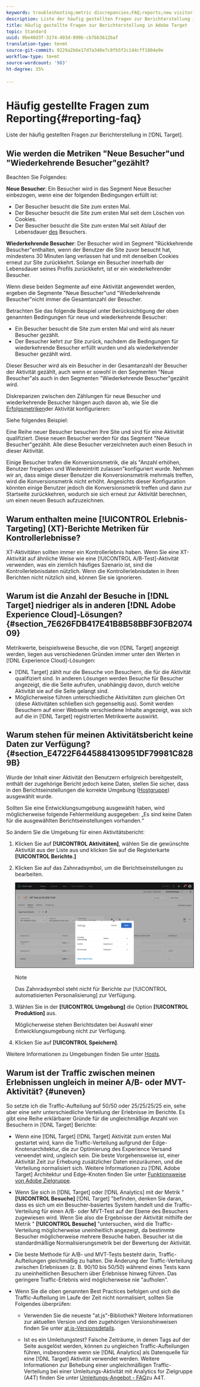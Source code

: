 ```yaml
---
keywords: troubleshooting;metric discrepancies;FAQ;reports;new visitor;new visitors;returning visitor;returning visitors;return visit;new visit
description: Liste der häufig gestellten Fragen zur Berichterstellung in Adobe Target
title: Häufig gestellte Fragen zur Berichterstellung in Adobe Target
topic: Standard
uuid: 0be40d3f-3274-493d-899b-cb7bb3612baf
translation-type: tm+mt
source-git-commit: 9229a2b6e17d7a340e7c8fb5f2c144cff1804e9e
workflow-type: tm+mt
source-wordcount: '983'
ht-degree: 35%

---
```



# Häufig gestellte Fragen zum Reporting{#reporting-faq}

Liste der häufig gestellten Fragen zur Berichterstellung in [!DNL Target].

## Wie werden die Metriken &quot;Neue Besucher&quot;und &quot;Wiederkehrende Besucher&quot;gezählt?

Beachten Sie Folgendes:

**Neue Besucher**: Ein Besucher wird in das Segment Neue Besucher einbezogen, wenn eine der folgenden Bedingungen erfüllt ist:

* Der Besucher besucht die Site zum ersten Mal.
* Der Besucher besucht die Site zum ersten Mal seit dem Löschen von Cookies.
* Der Besucher besucht die Site zum ersten Mal seit Ablauf der Lebensdauer [des](/help/c-target/c-visitor-profile/visitor-profile-lifetime.md) Besuchers.

**Wiederkehrende Besucher**: Der Besucher wird im Segment &quot;Rückkehrende Besucher&quot;enthalten, wenn der Benutzer die Site zuvor besucht hat, mindestens 30 Minuten lang verlassen hat und mit denselben Cookies erneut zur Site zurückkehrt. Solange ein Besucher innerhalb der Lebensdauer seines Profils zurückkehrt, ist er ein wiederkehrender Besucher.

Wenn diese beiden Segmente auf eine Aktivität angewendet werden, ergeben die Segmente &quot;Neue Besucher&quot;und &quot;Wiederkehrende Besucher&quot;nicht immer die Gesamtanzahl der Besucher.

Betrachten Sie das folgende Beispiel unter Berücksichtigung der oben genannten Bedingungen für neue und wiederkehrende Besucher:

* Ein Besucher besucht die Site zum ersten Mal und wird als neuer Besucher gezählt.
* Der Besucher kehrt zur Site zurück, nachdem die Bedingungen für wiederkehrende Besucher erfüllt wurden und als wiederkehrender Besucher gezählt wird.

Dieser Besucher wird als ein Besucher in der Gesamtanzahl der Besucher der Aktivität gezählt, auch wenn er sowohl in den Segmenten &quot;Neue Besucher&quot;als auch in den Segmenten &quot;Wiederkehrende Besucher&quot;gezählt wird.

Diskrepanzen zwischen den Zählungen für neue Besucher und wiederkehrende Besucher hängen auch davon ab, wie Sie die [Erfolgsmetriken](/help/c-activities/r-success-metrics/success-metrics.md)der Aktivität konfigurieren:

Siehe folgendes Beispiel:

Eine Reihe neuer Besucher besuchen Ihre Site und sind für eine Aktivität qualifiziert. Diese neuen Besucher werden für das Segment &quot;Neue Besucher&quot;gezählt. Alle diese Besucher verzeichneten auch einen Besuch in dieser Aktivität.

Einige Besucher trafen die Konversionsmetrik, die als &quot;Anzahl erhöhen, Benutzer freigeben und Wiedereintritt zulassen&quot;konfiguriert wurde. Nehmen wir an, dass einige dieser Benutzer die Konversionsmetrik mehrmals treffen, wird die Konversionsmetrik nicht erhöht. Angesichts dieser Konfiguration könnten einige Benutzer jedoch die Konversionsmetrik treffen und dann zur Startseite zurückkehren, wodurch sie sich erneut zur Aktivität berechnen, um einen neuen Besuch aufzuzeichnen.

## Warum enthalten meine [!UICONTROL Erlebnis-Targeting] (XT)-Berichte Metriken für Kontrollerlebnisse?

XT-Aktivitäten sollten immer ein Kontrollerlebnis haben. Wenn Sie eine XT-Aktivität auf ähnliche Weise wie eine [!UICONTROL A/B-Test]-Aktivität verwenden, was ein ziemlich häufiges Szenario ist, sind die Kontrollerlebnisdaten nützlich. Wenn die Kontrollerlebnisdaten in Ihren Berichten nicht nützlich sind, können Sie sie ignorieren.

## Warum ist die Anzahl der Besuche in [!DNL Target] niedriger als in anderen [!DNL Adobe Experience Cloud]-Lösungen? {#section_7E626FDB417E41B8B58BBF30FB207409}

Metrikwerte, beispielsweise Besuche, die von [!DNL Target] angezeigt werden, liegen aus verschiedenen Gründen immer unter den Werten in [!DNL Experience Cloud]-Lösungen:

* [!DNL Target] zählt nur die Besuche von Besuchern, die für die Aktivität qualifiziert sind. In anderen Lösungen werden Besuche für Besucher angezeigt, die die Seite aufrufen, unabhängig davon, durch welche Aktivität sie auf die Seite gelangt sind.
* Möglicherweise führen unterschiedliche Aktivitäten zum gleichen Ort (diese Aktivitäten schließen sich gegenseitig aus). Somit werden Besuchern auf einer Webseite verschiedene Inhalte angezeigt, was sich auf die in [!DNL Target] registrierten Metrikwerte auswirkt.

## Warum stehen für meinen Aktivitätsbericht keine Daten zur Verfügung? {#section_E4722F6445884130951DF79981C8289B}

Wurde der Inhalt einer Aktivität den Benutzern erfolgreich bereitgestellt, enthält der zugehörige Bericht jedoch keine Daten, stellen Sie sicher, dass in den Berichtseinstellungen die korrekte Umgebung ([Hostgruppe](/help/administrating-target/hosts.md)) ausgewählt wurde.

Sollten Sie eine Entwicklungsumgebung ausgewählt haben, wird möglicherweise folgende Fehlermeldung ausgegeben: „Es sind keine Daten für die ausgewählten Berichtseinstellungen vorhanden.“

So ändern Sie die Umgebung für einen Aktivitätsbericht:

1. Klicken Sie auf **[!UICONTROL Aktivitäten]**, wählen Sie die gewünschte Aktivität aus der Liste aus und klicken Sie auf die Registerkarte **[!UICONTROL Berichte.]**
1. Klicken Sie auf das Zahnradsymbol, um die Berichtseinstellungen zu bearbeiten.

   ![Dialogfeld für A/B-Einstellungen](/help/c-reports/c-report-settings/assets/ab_settings_dialog.png)

   >[!NOTE]
   >
   >Das Zahnradsymbol steht nicht für Berichte zur [!UICONTROL automatisierten Personalisierung] zur Verfügung.

1. Wählen Sie in der **[!UICONTROL Umgebung]** die Option **[!UICONTROL Produktion]** aus.

   Möglicherweise stehen Berichtsdaten bei Auswahl einer Entwicklungsumgebung nicht zur Verfügung.

1. Klicken Sie auf **[!UICONTROL Speichern]**.

Weitere Informationen zu Umgebungen finden Sie unter [Hosts](../administrating-target/hosts.md#concept_516BB01EBFBD4449AB03940D31AEB66E).

## Warum ist der Traffic zwischen meinen Erlebnissen ungleich in meiner A/B- oder MVT-Aktivität? {#uneven}

So setzte ich die Traffic-Aufteilung auf 50/50 oder 25/25/25/25 ein, sehe aber eine sehr unterschiedliche Verteilung der Erlebnisse im Berichte. Es gibt eine Reihe erklärbarer Gründe für die ungleichmäßige Anzahl von Besuchern in [!DNL Target] Berichte:

* Wenn eine [!DNL Target] [!DNL Target] Aktivität zum ersten Mal gestartet wird, kann die Traffic-Verteilung aufgrund der Edge-Knotenarchitektur, die zur Optimierung des Experience Versand verwendet wird, ungleich sein. Die beste Vorgehensweise ist, einer Aktivität Zeit zur Erhebung zusätzlicher Daten einzuräumen, und die Verteilung normalisiert sich. Weitere Informationen zu [!DNL Adobe Target] Architektur und Edge-Knoten finden Sie unter [Funktionsweise von Adobe Zielgruppe](/help/c-intro/how-target-works.md).
* Wenn Sie sich in [!DNL Target] oder [!DNL Analytics] mit der Metrik &quot; **[!UICONTROL Besuche]** [!DNL Target] &quot;befinden, denken Sie daran, dass es sich um ein Besucher-basiertes System handelt und die Traffic-Verteilung für einen A/B- oder MVT-Test auf der Ebene des Besuchers zugewiesen wird. Wenn Sie also die Ergebnisse der Aktivität mithilfe der Metrik &quot; **[!UICONTROL Besuche]** &quot;untersuchen, wird die Traffic-Verteilung möglicherweise uneinheitlich angezeigt, da bestimmte Besucher möglicherweise mehrere Besuche haben. Besucher ist die standardmäßige Normalisierungsmetrik bei der Bewertung der Aktivität.
* Die beste Methode für A/B- und MVT-Tests besteht darin, Traffic-Aufteilungen gleichmäßig zu halten. Die Änderung der Traffic-Verteilung zwischen Erlebnissen (z. B. 90/10 bis 50/50) während eines Tests kann zu uneinheitlichen Besuchern über Erlebnisse hinweg führen. Das geringere Traffic-Erlebnis wird möglicherweise nie &quot;aufholen&quot;.
* Wenn Sie die oben genannten Best Practices befolgen und sich die Traffic-Aufteilung im Laufe der Zeit nicht normalisiert, sollten Sie Folgendes überprüfen:

   * Verwenden Sie die neueste &quot;at.js&quot;-Bibliothek? Weitere Informationen zur aktuellen Version und den zugehörigen Versionshinweisen finden Sie unter [at.js-Versionsdetails](/help/c-implementing-target/c-implementing-target-for-client-side-web/target-atjs-versions.md).

   * Ist es ein Umleitungstest? Falsche Zeiträume, in denen Tags auf der Seite ausgelöst werden, können zu ungleichen Traffic-Aufteilungen führen, insbesondere wenn sie [!DNL Analytics] als Datenquelle für eine [!DNL Target] Aktivität verwendet werden. Weitere Informationen zur Behebung einer ungleichmäßigen Traffic-Verteilung bei einer Umleitungs-Aktivität mit Analytics for Zielgruppe (A4T) finden Sie unter [Umleitungs-Angebot - FAQ](/help/c-integrating-target-with-mac/a4t/r-a4t-faq/a4t-faq-redirect-offers.md)zu A4T.

